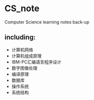 # CS_note
Computer Science learning notes back-up

## including:
* 计算机网络
* 计算机组成原理
* IBM-PC汇编语言程序设计
* 数字图像处理
* 编译原理
* 数据库
* 操作系统
* 系统结构
